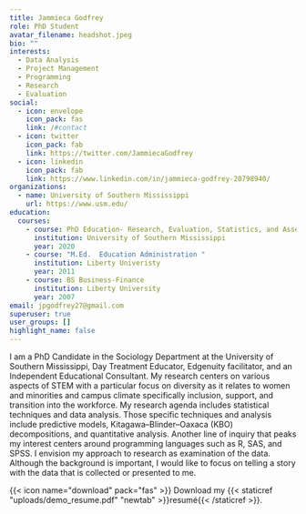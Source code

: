 ```yaml
---
title: Jammieca Godfrey
role: PhD Student
avatar_filename: headshot.jpeg
bio: ""
interests:
  - Data Analysis
  - Project Management
  - Programming
  - Research
  - Evaluation
social:
  - icon: envelope
    icon_pack: fas
    link: /#contact
  - icon: twitter
    icon_pack: fab
    link: https://twitter.com/JammiecaGodfrey
  - icon: linkedin
    icon_pack: fab
    link: https://www.linkedin.com/in/jammieca-godfrey-20798940/
organizations:
  - name: University of Southern Mississippi
    url: https://www.usm.edu/
education:
  courses:
    - course: PhD Education- Research, Evaluation, Statistics, and Assessment
      institution: University of Southern Mississippi
      year: 2020
    - course: "M.Ed.  Education Administration "
      institution: Liberty Univeristy
      year: 2011
    - course: BS Business-Finance
      institution: Liberty University
      year: 2007
email: jpgodfrey27@gmail.com
superuser: true
user_groups: []
highlight_name: false
---
```

I am a PhD Candidate in the Sociology Department at the University of Southern Mississippi, Day Treatment Educator, Edgenuity facilitator, and an Independent Educational Consultant. My research centers on various aspects of STEM with a particular focus on diversity as it relates to women and minorities and campus climate specifically inclusion, support, and transition into the workforce. My research agenda includes statistical techniques and data analysis. Those specific techniques and analysis include predictive models, Kitagawa–Blinder–Oaxaca (KBO) decompositions, and quantitative analysis. Another line of inquiry that peaks my interest centers around programming languages such as R, SAS, and SPSS. I envision my approach to research as examination of the data. Although the background is important, I would like to focus on telling a story with the data that is collected or presented to me.

{{< icon name="download" pack="fas" >}} Download my {{< staticref "uploads/demo_resume.pdf" "newtab" >}}resumé{{< /staticref >}}.
